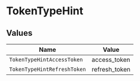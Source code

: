 # TokenTypeHint


## Values

| Name                        | Value                       |
| --------------------------- | --------------------------- |
| `TokenTypeHintAccessToken`  | access_token                |
| `TokenTypeHintRefreshToken` | refresh_token               |